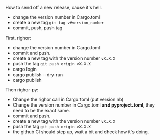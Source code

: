 How to send off a new release, cause it's hell.

- change the version number in Cargo.toml
- create a new tag `git tag v#version_number`
- commit, push, push tag


First, righor:
- change the version number in Cargo.toml
- commit and push.
- create a new tag with the version number `vX.X.X`
- push the tag `git push origin vX.X.X`
- cargo login
- cargo publish --dry-run
- cargo publish

Then righor-py:
- Change the righor call in Cargo.toml (put version nb)
- Change the version number in Cargo.toml **and pyproject.toml**, they need to be the exact same.
- commit and push.
- create a new tag with the version number `vX.X.X`
- push the tag `git push origin vX.X.X`
- the github CI should step up, wait a bit and check how it's doing.
